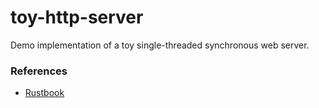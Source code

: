 # toy-http-server

Demo implementation of a toy single-threaded synchronous web server.

### References

* [Rustbook](https://doc.rust-lang.org/book/ch20-00-final-project-a-web-server.html)

